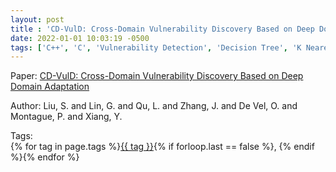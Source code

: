 ```yaml
---
layout: post
title : 'CD-VulD: Cross-Domain Vulnerability Discovery Based on Deep Domain Adaptation'
date: 2022-01-01 10:03:19 -0500
tags: ['C++', 'C', 'Vulnerability Detection', 'Decision Tree', 'K Nearest Neighbor', 'Linear Discriminant Analysis', 'Long Short Term Memory', 'Naive Bayes', 'Neural Network', 'Random Forest', 'Support Vector Machine', 'Abstract Syntax Tree (AST)', 'Code gadgets']
---
```

Paper: [CD-VulD: Cross-Domain Vulnerability Discovery Based on Deep Domain Adaptation](https://ieeexplore.ieee.org/stamp/stamp.jsp?arnumber=9054952)

Author: Liu, S. and Lin, G. and Qu, L. and Zhang, J. and De Vel, O. and Montague, P. and Xiang, Y.




 Tags:  
        <span>{% for tag in page.tags %}<a href="/tags/#{{ tag | slugify }}">{{ tag }}</a>{% if forloop.last == false %}, {% endif %}{% endfor %}</span>
